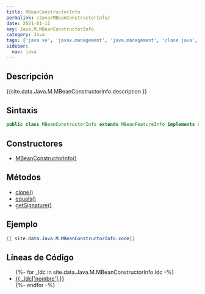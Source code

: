 ```yaml
---
title: MBeanConstructorInfo
permalink: /Java/MBeanConstructorInfo/
date: 2021-01-11
key: Java.M.MBeanConstructorInfo
category: Java
tags: ['java se', 'javax.management', 'java.management', 'clase java', 'Java 1.5']
sidebar: 
  nav: java
---
```


## Descripción
{{site.data.Java.M.MBeanConstructorInfo.description }}

## Sintaxis
~~~java
public class MBeanConstructorInfo extends MBeanFeatureInfo implements Cloneable
~~~

## Constructores
* [MBeanConstructorInfo()](/Java/MBeanConstructorInfo/MBeanConstructorInfo/)

## Métodos
* [clone()](/Java/MBeanConstructorInfo/clone)
* [equals()](/Java/MBeanConstructorInfo/equals)
* [getSignature()](/Java/MBeanConstructorInfo/getSignature)

## Ejemplo
~~~java
{{ site.data.Java.M.MBeanConstructorInfo.code}}
~~~

## Líneas de Código
<ul>
{%- for _ldc in site.data.Java.M.MBeanConstructorInfo.ldc -%}
   <li>
       <a href="{{_ldc['url'] }}">{{ _ldc['nombre'] }}</a>
   </li>
{%- endfor -%}
</ul>
